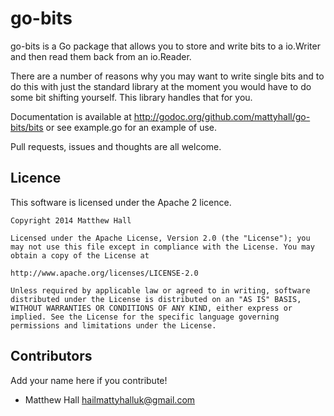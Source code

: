 # go-bits
go-bits is a Go package that allows you to store and write bits to a io.Writer and then read them back from an io.Reader.

There are a number of reasons why you may want to write single bits and to do this with just the standard library at the moment you would have
to do some bit shifting yourself. This library handles that for you.

Documentation is available at http://godoc.org/github.com/mattyhall/go-bits/bits or see example.go for an example of use.

Pull requests, issues and thoughts are all welcome.

## Licence
This software is licensed under the Apache 2 licence.

```
Copyright 2014 Matthew Hall

Licensed under the Apache License, Version 2.0 (the "License"); you may not use this file except in compliance with the License. You may obtain a copy of the License at

http://www.apache.org/licenses/LICENSE-2.0

Unless required by applicable law or agreed to in writing, software distributed under the License is distributed on an "AS IS" BASIS, WITHOUT WARRANTIES OR CONDITIONS OF ANY KIND, either express or implied. See the License for the specific language governing permissions and limitations under the License.
```

## Contributors
Add your name here if you contribute!


  * Matthew Hall <hailmattyhalluk@gmail.com>
